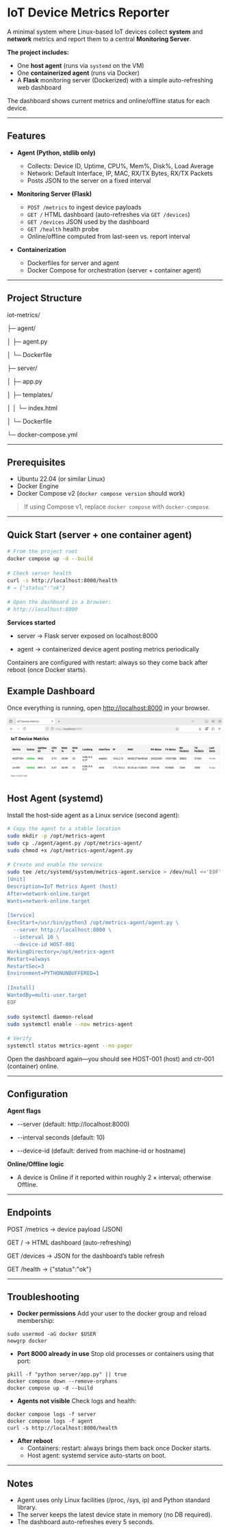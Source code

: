 # IoT Device Metrics Reporter

A minimal system where Linux-based IoT devices collect **system** and **network** metrics and report them to a central **Monitoring Server**. 

**The project includes:**
- One **host agent** (runs via `systemd` on the VM)
- One **containerized agent** (runs via Docker)
- A **Flask** monitoring server (Dockerized) with a simple auto-refreshing web dashboard

The dashboard shows current metrics and online/offline status for each device.

---

## Features

- **Agent (Python, stdlib only)**  
  - Collects: Device ID, Uptime, CPU%, Mem%, Disk%, Load Average  
  - Network: Default Interface, IP, MAC, RX/TX Bytes, RX/TX Packets  
  - Posts JSON to the server on a fixed interval

- **Monitoring Server (Flask)**  
  - `POST /metrics` to ingest device payloads  
  - `GET /` HTML dashboard (auto-refreshes via `GET /devices`)  
  - `GET /devices` JSON used by the dashboard  
  - `GET /health` health probe  
  - Online/offline computed from last-seen vs. report interval

- **Containerization**  
  - Dockerfiles for server and agent  
  - Docker Compose for orchestration (server + container agent)

---

## Project Structure

iot-metrics/

├─ agent/

│ ├─ agent.py

│ └─ Dockerfile

├─ server/

│ ├─ app.py

│ ├─ templates/

│ │ └─ index.html

│ └─ Dockerfile

└─ docker-compose.yml


---

## Prerequisites

- Ubuntu 22.04 (or similar Linux)
- Docker Engine
- Docker Compose v2 (`docker compose version` should work)

> If using Compose v1, replace `docker compose` with `docker-compose`.

---

## Quick Start (server + one container agent)

```bash
# From the project root
docker compose up -d --build

# Check server health
curl -s http://localhost:8000/health
# → {"status":"ok"}

# Open the dashboard in a browser:
# http://localhost:8000
```

**Services started**

- server → Flask server exposed on localhost:8000

- agent → containerized device agent posting metrics periodically

Containers are configured with restart: always so they come back after reboot (once Docker starts).

## Example Dashboard

Once everything is running, open [http://localhost:8000](http://localhost:8000) in your browser.

![IoT Device Metrics Dashboard](docs/dashboard.png)

## Host Agent (systemd)

Install the host-side agent as a Linux service (second agent):
```bash
# Copy the agent to a stable location
sudo mkdir -p /opt/metrics-agent
sudo cp ./agent/agent.py /opt/metrics-agent/
sudo chmod +x /opt/metrics-agent/agent.py

# Create and enable the service
sudo tee /etc/systemd/system/metrics-agent.service > /dev/null <<'EOF'
[Unit]
Description=IoT Metrics Agent (host)
After=network-online.target
Wants=network-online.target

[Service]
ExecStart=/usr/bin/python3 /opt/metrics-agent/agent.py \
  --server http://localhost:8000 \
  --interval 10 \
  --device-id HOST-001
WorkingDirectory=/opt/metrics-agent
Restart=always
RestartSec=3
Environment=PYTHONUNBUFFERED=1

[Install]
WantedBy=multi-user.target
EOF

sudo systemctl daemon-reload
sudo systemctl enable --now metrics-agent

# Verify
systemctl status metrics-agent --no-pager
```
Open the dashboard again—you should see HOST-001 (host) and ctr-001 (container) online.

---

## Configuration

**Agent flags**

- --server (default: http://localhost:8000)

- --interval seconds (default: 10)

- --device-id (default: derived from machine-id or hostname)

**Online/Offline logic**

- A device is Online if it reported within roughly 2 × interval; otherwise Offline.

---

## Endpoints

POST /metrics → device payload (JSON)

GET / → HTML dashboard (auto-refreshing)

GET /devices → JSON for the dashboard’s table refresh

GET /health → {"status":"ok"}

---

## Troubleshooting

- **Docker permissions**
Add your user to the docker group and reload membership:
```
sudo usermod -aG docker $USER
newgrp docker
```
- **Port 8000 already in use**
Stop old processes or containers using that port:
```
pkill -f "python server/app.py" || true
docker compose down --remove-orphans
docker compose up -d --build
```
- **Agents not visible**
Check logs and health:
```
docker compose logs -f server
docker compose logs -f agent
curl -s http://localhost:8000/health
```
- **After reboot**
  - Containers: restart: always brings them back once Docker starts.
  - Host agent: systemd service auto-starts on boot.

---

## Notes
- Agent uses only Linux facilities (/proc, /sys, ip) and Python standard library.
- The server keeps the latest device state in memory (no DB required).
- The dashboard auto-refreshes every 5 seconds.

